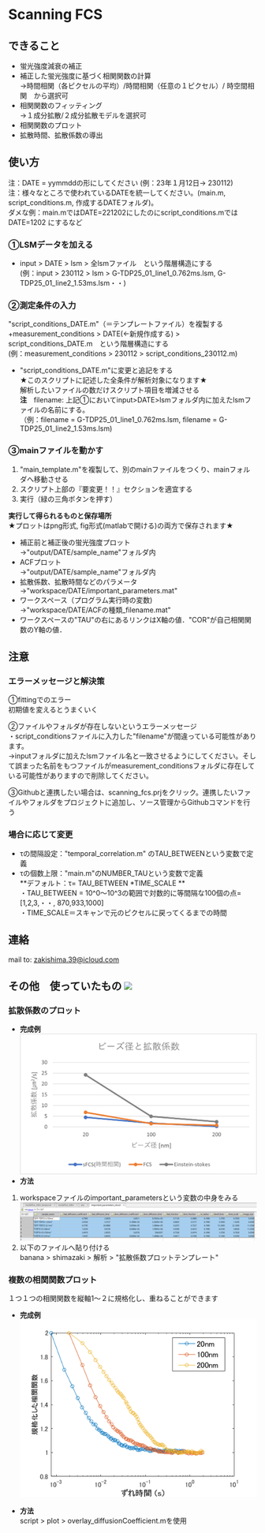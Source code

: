 # Scanning FCS
## できること
+ 蛍光強度減衰の補正<br>
+ 補正した蛍光強度に基づく相関関数の計算<br>
→時間相関（各ピクセルの平均）/時間相関（任意の１ピクセル）/ 時空間相関　から選択可
+ 相関関数のフィッティング<br>
→１成分拡散/２成分拡散モデルを選択可
+ 相関関数のプロット<br>
+ 拡散時間、拡散係数の導出
 
## 使い方
注：DATE = yymmddの形にしてください (例：23年１月12日→ 230112)<br>
注：様々なところで使われているDATEを統一してください。(main.m, script_conditions.m, 作成するDATEフォルダ)。<br>
ダメな例：main.mではDATE=221202にしたのにscript_conditions.mではDATE=1202 にするなど

### ①LSMデータを加える<br>
+ input > DATE > lsm > 全lsmファイル　という階層構造にする<br>
(例：input > 230112 > lsm > G-TDP25_01_line1_0.762ms.lsm, G-TDP25_01_line2_1.53ms.lsm・・)

### ②測定条件の入力<br>
 "script_conditions_DATE.m"（＝テンプレートファイル）を複製する<br>
+measurement_conditions > DATE(←新規作成する) > script_conditions_DATE.m　という階層構造にする<br>
(例：measurement_conditions > 230112 > script_conditions_230112.m)

+ "script_conditions_DATE.m"に変更と追記をする<br>
★このスクリプトに記述した全条件が解析対象になります★<br>
解析したいファイルの数だけスクリプト項目を増減させる<br>
**注**　filename: 上記①においてinput>DATE>lsmフォルダ内に加えたlsmファイルの名前にする。<br>
（例：filename = G-TDP25_01_line1_0.762ms.lsm, filename = G-TDP25_01_line2_1.53ms.lsm)

### ③mainファイルを動かす<br>
1. "main_template.m"を複製して、別のmainファイルをつくり、mainフォルダへ移動させる
2. スクリプト上部の『要変更！！』セクションを適宜する<br>
3. 実行（緑の三角ボタンを押す）

**実行して得られるものと保存場所**<br>
★プロットはpng形式, fig形式(matlabで開ける)の両方で保存されます★<br>
+ 補正前と補正後の蛍光強度プロット<br>→"output/DATE/sample_name"フォルダ内<br>
+ ACFプロット<br>→"output/DATE/sample_name"フォルダ内<br>
+ 拡散係数、拡散時間などのパラメータ<br>→"workspace/DATE/important_parameters.mat"<br>
+ ワークスペース（プログラム実行時の変数)<br>→"workspace/DATE/ACFの種類_filename.mat"<br>
+ ワークスペースの"TAU"の右にあるリンクはX軸の値．"COR"が自己相関関数のY軸の値．<br>

## 注意
### エラーメッセージと解決策<br>
①fittingでのエラー<br>
初期値を変えるとうまくいく

②ファイルやフォルダが存在しないというエラーメッセージ<br>
・script_conditionsファイルに入力した"filename"が間違っている可能性があります。<br>
→inputフォルダに加えたlsmファイル名と一致させるようにしてください。そして誤まった名前をもつファイルがmeasurement_conditionsフォルダに存在している可能性がありますので削除してください。

③Githubと連携したい場合は、scanning_fcs.prjをクリック。連携したいファイルやフォルダをプロジェクトに追加し、ソース管理からGithubコマンドを行う

### 場合に応じて変更
+ τの間隔設定："temporal_correlation.m" のTAU_BETWEENという変数で定義<br>
+ τの個数上限："main.m"のNUMBER_TAUという変数で定義<br>
**デフォルト：τ= TAU_BETWEEN *TIME_SCALE **<br>
・TAU_BETWEEN = 10^0～10^3の範囲で対数的に等間隔な100個の点=[1,2,3,・・, 870,933,1000]<br>
・TIME_SCALE＝スキャンで元のピクセルに戻ってくるまでの時間

## 連絡
mail to: zakishima.39@icloud.com

## その他　使っていたもの ![](images_onREADME/)
### 拡散係数のプロット
+ **完成例**<br>
![ex](images_onREADME/ビーズ径と拡散係数.png)<br>
+ **方法**
1. workspaceファイルのimportant_parametersという変数の中身をみる<br>
![important_parameters](images_onREADME/important_parameters.png)<br>
2. 以下のファイルへ貼り付ける<br>
banana > shimazaki > 解析 > "拡散係数プロットテンプレート"

### 複数の相関関数プロット<br>
１つ１つの相関関数を縦軸1～２に規格化し、重ねることができます
+ **完成例**<br>
![ex2](images_onREADME/200nm_etc.png)<br>

+ **方法**<br>
 script > plot > overlay_diffusionCoefficient.mを使用<br>

